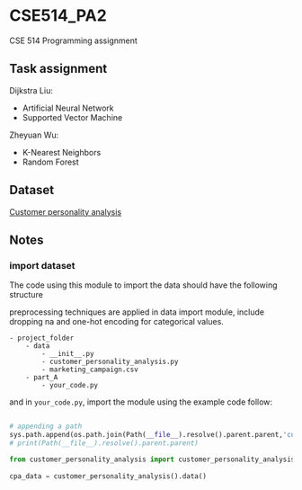 # CSE514_PA2
CSE 514 Programming assignment

## Task assignment

Dijkstra Liu:

- Artificial Neural Network
- Supported Vector Machine

Zheyuan Wu:

- K-Nearest Neighbors
- Random Forest

## Dataset

[Customer personality analysis](https://www.kaggle.com/datasets/imakash3011/customer-personality-analysis)

## Notes

### import dataset

The code using this module to import the data should have the following structure

preprocessing techniques are applied in data import module, include dropping na and one-hot encoding for categorical values.

```filepath
- project_folder
    - data
        - __init__.py
        - customer_personality_analysis.py
        - marketing_campaign.csv
    - part_A
        - your_code.py
```

and in `your_code.py`, import the module using the example code follow:

```python

# appending a path
sys.path.append(os.path.join(Path(__file__).resolve().parent.parent,'customer_personality_analysis'))
# print(Path(__file__).resolve().parent.parent)

from customer_personality_analysis import customer_personality_analysis
 
cpa_data = customer_personality_analysis().data()
```
